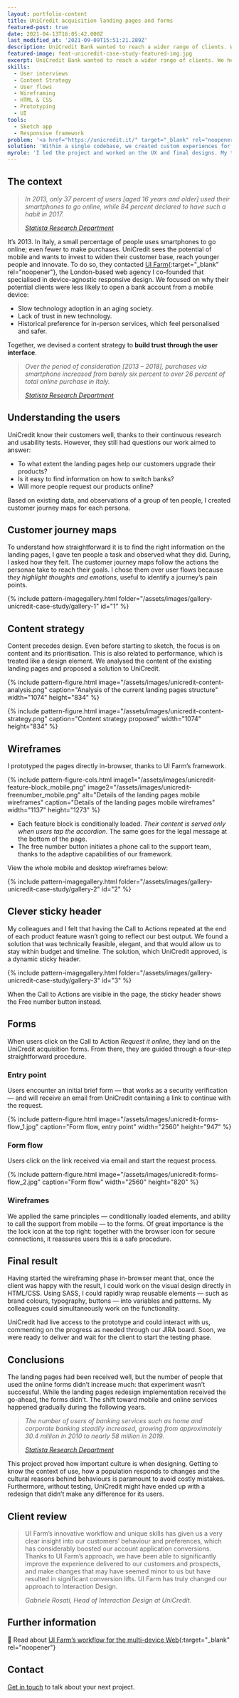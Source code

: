 ```yaml
---
layout: portfolio-content
title: UniCredit acquisition landing pages and forms
featured-post: true
date: 2021-04-13T16:05:42.000Z
last_modified_at: '2021-09-09T15:51:21.289Z'
description: UniCredit Bank wanted to reach a wider range of clients. We helped them increase the conversion rates of their mobile pages.
featured-image: feat-unicredit-case-study-featured-img.jpg
excerpt: UniCredit Bank wanted to reach a wider range of clients. We helped them increase the conversion rates of their mobile pages.
skills:
  - User interviews
  - Content Strategy
  - User flows
  - Wireframing
  - HTML & CSS
  - Prototyping
  - UI
tools:
  - Sketch app
  - Responsive framework
problem: '<a href="https://unicredit.it/" target="_blank" rel="noopener">UniCredit</a>, a leading European commercial bank headquartered in Italy, wants to leverage the increasing use of smartphones to reach a wider range of clients. Their acquisition landing pages and forms look outdated and not mobile friendly. An overhaul is essential for the bank to remain competitive.'
solution: 'Within a single codebase, we created custom experiences for smartphone, tablet and desktop to replace the existing pages and forms. The goal was to increase their trustworthiness and conversion rates.'
myrole: 'I led the project and worked on the UX and final designs. My two colleagues at UI Farm provided valuable feedback, collaborating to devise the best content strategy. Their expertise completed the project with state-of-the-art frontend and backend development.'
---
```

## The context

> *In 2013, only 37 percent of users [aged 16 years and older] used their smartphones to go online, while 84 percent declared to have such a habit in 2017.*
>
> <cite><a href="https://www.statista.com/statistics/800840/smartphone-and-internet-usage-in-italy/" target="_blank" rel="noopener">Statista Research Department</a></cite>

It’s 2013. In Italy, a small percentage of people uses smartphones to go online; even fewer to make purchases. UniCredit sees the potential of mobile and wants to invest to widen their customer base, reach younger people and innovate. To do so, they contacted [UI Farm](https://uifarm.co.uk/){:target="_blank" rel="noopener"}, the London-based web agency I co-founded that specialised in device-agnostic responsive design. We focused on why their potential clients were less likely to open a bank account from a mobile device:

<ul class="smd-ul">
<li>Slow technology adoption in an aging society.</li>
<li>Lack of trust in new technology.</li>
<li>Historical preference for in-person services, which feel personalised and safer.</li>
</ul>

Together, we devised a content strategy to **build trust through the user interface**.

> *Over the period of consideration [2013 – 2018], purchases via smartphone increased from barely six percent to over 26 percent of total online purchase in Italy.*
>
> <cite><a href="https://www.statista.com/statistics/579435/incidence-rate-of-mobile-devices-on-online-purchases-by-type-in-italy/" target="_blank" rel="noopener">Statista Research Department</a></cite>

## Understanding the users

UniCredit know their customers well, thanks to their continuous research and usability tests. However, they still had questions our work aimed to answer:

<ul class="smd-ul">
  <li>To what extent the landing pages help our customers upgrade their products?</li>
  <li>Is it easy to find information on how to switch banks?</li>
  <li>Will more people request our products online?</li>
</ul>

Based on existing data, and observations of a group of ten people, I created customer journey maps for each persona.

## Customer journey maps

To understand how straightforward it is to find the right information on the landing pages, I gave ten people a task and observed what they did. During, I asked how they felt. The customer journey maps follow the actions the personae take to reach their goals. I chose them over user flows because *they highlight thoughts and emotions*, useful to identify a journey’s pain points.

{% include pattern-imagegallery.html folder="/assets/images/gallery-unicredit-case-study/gallery-1" id="1" %}

## Content strategy

Content precedes design. Even before starting to sketch, the focus is on content and its prioritisation. This is also related to performance, which is treated like a design element. We analysed the content of the existing landing pages and proposed a solution to UniCredit.

<!-- HERE COLS FOR BOTH IMAGES WITH NOTES -->

{% include pattern-figure.html image="/assets/images/unicredit-content-analysis.png" caption="Analysis of the current landing pages structure" width="1074" height="834" %}

{% include pattern-figure.html image="/assets/images/unicredit-content-strategy.png" caption="Content strategy proposed" width="1074" height="834" %}

## Wireframes

I prototyped the pages directly in-browser, thanks to UI Farm’s framework.

{% include pattern-figure-cols.html image1="/assets/images/unicredit-feature-block_mobile.png" image2="/assets/images/unicredit-freenumber_mobile.png" alt="Details of the landing pages mobile wireframes" caption="Details of the landing pages mobile wireframes" width="1137" height="1273" %}

<ul class="smd-ul">
  <li>Each feature block is conditionally loaded. <em>Their content is served only when users tap the accordion.</em> The same goes for the legal message at the bottom of the page.</li>
  <li>The free number button initiates a phone call to the support team, thanks to the adaptive capabilities of our framework.</li>
</ul>

View the whole mobile and desktop wireframes below:

{% include pattern-imagegallery.html folder="/assets/images/gallery-unicredit-case-study/gallery-2" id="2" %}

<!-- {% include pattern-figure.html image="/assets/images/unicredit-landing-wireframes.png" caption="Landing page wireframe, desktop" width="1024" height="2852" %} -->

## Clever sticky header

My colleagues and I felt that having the Call to Actions repeated at the end of each product feature wasn’t going to reflect our best output. We found a solution that was technically feasible, elegant, and that would allow us to stay within budget and timeline. The solution, which UniCredit approved, is a dynamic sticky header.

{% include pattern-imagegallery.html folder="/assets/images/gallery-unicredit-case-study/gallery-3" id="3" %}

When the Call to Actions are visible in the page, the sticky header shows the Free number button instead.

## Forms

When users click on the Call to Action _Request it online_, they land on the UniCredit acquisition forms. From there, they are guided through a four-step straightforward procedure.

### Entry point

 Users encounter an initial brief form — that works as a security verification — and will receive an email from UniCredit containing a link to continue with the request.

{% include pattern-figure.html image="/assets/images/unicredit-forms-flow_1.jpg" caption="Form flow, entry point" width="2560" height="947" %}

### Form flow

Users click on the link received via email and start the request process.

{% include pattern-figure.html image="/assets/images/unicredit-forms-flow_2.jpg" caption="Form flow" width="2560" height="820" %}

### Wireframes

We applied the same principles — conditionally loaded elements, and ability to call the support from mobile — to the forms. Of great importance is the the lock icon at the top right: together with the browser icon for secure connections, it reassures users this is a safe procedure.

<!-- {% include pattern-figure.html image="/assets/images/unicredit-forms-wireframes_mobile.png" caption="Forms wireframes, mobile" width="79" height="736" %} -->

## Final result

Having started the wireframing phase in-browser meant that, once the client was happy with the result, I could work on the visual design directly in HTML/CSS. Using SASS, I could rapidly wrap reusable elements — such as brand colours, typography, buttons — into variables and patterns. My colleagues could simultaneously work on the functionality.

UniCredit had live access to the prototype and could interact with us, commenting on the progress as needed through our JIRA board. Soon, we were ready to deliver and wait for the client to start the testing phase.

## Conclusions

The landing pages had been received well, but the number of people that used the online forms didn’t increase much: that experiment wasn’t successful. While the landing pages redesign implementation received the go-ahead, the forms didn’t. The shift toward mobile and online services happened gradually during the following years.

> *The number of users of banking services such as home and corporate banking steadily increased, growing from approximately 30.4 million in 2010 to nearly 58 million in 2019.*
>
> <cite><a href="https://www.statista.com/statistics/737981/number-of-home-and-corporate-banking-users-in-italy/" class="rank-math-link" target="_blank" rel="noopener">Statista Research Department</a></cite>

This project proved how important culture is when designing. Getting to know the context of use, how a population responds to changes and the cultural reasons behind behaviours is paramount to avoid costly mistakes. Furthermore, without testing, UniCredit might have ended up with a redesign that didn’t make any difference for its users.

## Client review

> UI Farm’s innovative workflow and unique skills has given us a very clear insight into our customers’ behaviour and preferences, which has considerably boosted our account application conversions. Thanks to UI Farm’s approach, we have been able to significantly improve the experience delivered to our customers and prospects, and make changes that may have seemed minor to us but have resulted in significant conversion lifts. UI Farm has truly changed our approach to Interaction Design.
>
> <cite>*Gabriele Rosati, Head of Interaction Design at UniCredit.*</cite>

## Further information

🔗 Read about [UI Farm’s workflow for the multi-device Web](https://medium.com/ui-farm/how-we-work-a-modern-workflow-for-the-multi-device-web-4e0dcb081b5b){:target="_blank" rel="noopener"}

## Contact

<a href="mailto:contacts@silviamaggidesign.com" title="Email me">Get in touch</a> to talk about your next project.
